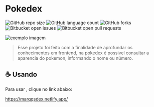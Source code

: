 # Pokedex
![GitHub repo size](https://img.shields.io/github/repo-size/DavidMarqqs/README-template?style=for-the-badge)
![GitHub language count](https://img.shields.io/github/languages/count/DavidMarqqs/README-template?style=for-the-badge)
![GitHub forks](https://img.shields.io/github/forks/DavidMarqqs/README-template?style=for-the-badge)
![Bitbucket open issues](https://img.shields.io/bitbucket/issues/DavidMarqqs/README-template?style=for-the-badge)
![Bitbucket open pull requests](https://img.shields.io/bitbucket/pr-raw/DavidMarqqs/Pokedex?style=for-the-badge)

<img src="exemplo-image.png" alt="exemplo imagem">

> Esse projeto foi feito com a finalidade de aprofundar os conhecimentos em frontend, na pokedex é possivel consultar a aparencia do pokemon, informando o nome 
  ou número.


## ☕ Usando <Pokedex>

Para usar <Pokedex>, clique no link abaixo:

https://marqqsdex.netlify.app/

